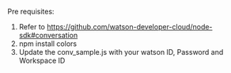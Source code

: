 Pre requisites:

1. Refer to https://github.com/watson-developer-cloud/node-sdk#conversation
2. npm install colors
3. Update the conv_sample.js with your watson ID, Password and Workspace ID
